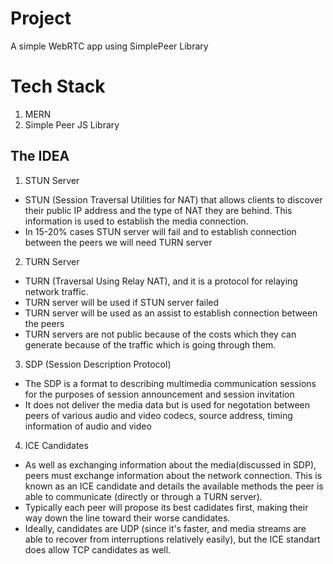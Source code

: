 # Project
A simple WebRTC app using SimplePeer Library

# Tech Stack
1. MERN
2. Simple Peer JS Library

## The IDEA
1. STUN Server
- STUN (Session Traversal Utilities for NAT) that allows clients to discover their public IP address
and the type of NAT they are behind. This information is used to establish the media connection.
- In 15-20% cases STUN server will fail and to establish connection between the peers we will need TURN server

2. TURN Server
- TURN (Traversal Using Relay NAT), and it is a protocol for relaying network traffic.
- TURN server will be used if STUN server failed
- TURN server will be used as an assist to establish connection between the peers
- TURN servers are not public because of the costs which they can generate because of the traffic which is going through them.

3. SDP (Session Description Protocol)
- The SDP is a format to describing multimedia communication sessions for the purposes of session announcement and session invitation
- It does not deliver the media data but is used for negotation between peers of various audio and video codecs, source address, timing information of audio and video

4. ICE Candidates
- As well as exchanging information about the media(discussed in SDP), peers must exchange information about the network connection. This is known as an ICE candidate and details the available methods the peer is able to communicate (directly or through a TURN server).
- Typically each peer will propose its best cadidates first, making their way down the line toward their worse candidates. 
- Ideally, candidates are UDP (since it's faster, and media streams are able to recover from interruptions relatively easily), but the ICE standart does allow TCP candidates as well.

